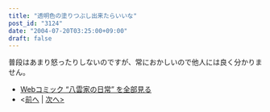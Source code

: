 ```yaml
---
title: "透明色の塗りつぶし出来たらいいな"
post_id: "3124"
date: "2004-07-20T03:25:00+09:00"
draft: false
---
```


普段はあまり怒ったりしないのですが、常におかしいので他人には良く分かりません。

* [Webコミック “八雲家の日常” を全部見る](/tag/yakumo-family?order=ASC)
* <[前へ](/3123) | [次へ>](/3126)
